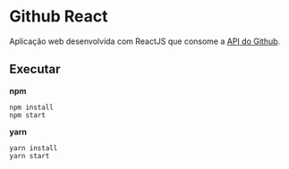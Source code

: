 # Github React

Aplicação web desenvolvida com ReactJS que consome a [API do Github](https://docs.github.com/en). 

## Executar 

**npm**

```
npm install
npm start
```

**yarn**

```
yarn install
yarn start
```
